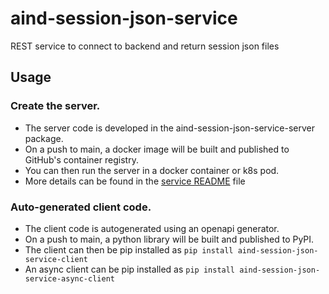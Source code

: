# aind-session-json-service
REST service to connect to backend and return session json files

## Usage

### Create the server.

- The server code is developed in the aind-session-json-service-server package.
- On a push to main, a docker image will be built and published to GitHub's container registry.
- You can then run the server in a docker container or k8s pod.
- More details can be found in the [service README](aind-session-json-service-server/README.md) file

### Auto-generated client code.

- The client code is autogenerated using an openapi generator.
- On a push to main, a python library will be built and published to PyPI.
- The client can then be pip installed as `pip install aind-session-json-service-client`
- An async client can be pip installed as `pip install aind-session-json-service-async-client`
